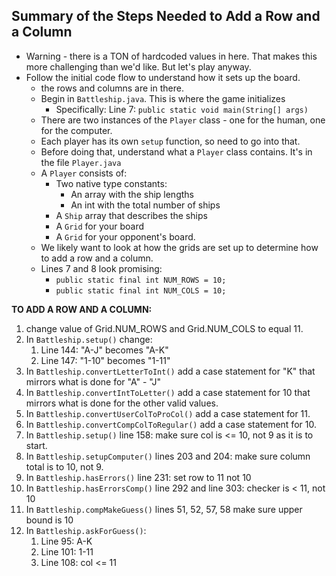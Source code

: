 Summary of the Steps Needed to Add a Row and a Column
-----------------------------------------------------

* Warning - there is a TON of hardcoded values in here. That makes this more challenging than we'd like. But let's play anyway.
* Follow the initial code flow to understand how it sets up the board.
   * the rows and columns are in there.
   * Begin in `Battleship.java`. This is where the game initializes
     * Specifically: Line 7: `public static void main(String[] args)`
   * There are two instances of the `Player` class - one for the human, one for the computer.
   * Each player has its own `setup` function, so need to go into that.
   * Before doing that, understand what a `Player` class contains. It's in the file `Player.java`
   * A `Player` consists of:
     * Two native type constants:
       * An array with the ship lengths
       * An int with the total number of ships
     * A `Ship` array that describes the ships
     * A `Grid` for your board
     * A `Grid` for your opponent's board.
   * We likely want to look at how the grids are set up to determine how to add a row and a column.
   * Lines 7 and 8 look promising:
     * ```public static final int NUM_ROWS = 10;```
     * ```public static final int NUM_COLS = 10;```

**TO ADD A ROW AND A COLUMN:**
1. change value of Grid.NUM_ROWS and Grid.NUM_COLS to equal 11.
2. In `Battleship.setup()` change:
   1. Line 144: "A-J" becomes "A-K"
   2. Line 147: "1-10" becomes "1-11"
3. In `Battleship.convertLetterToInt()` add a case statement for "K" that mirrors what is done for "A" - "J"
4. In `Battleship.convertIntToLetter()` add a case statement for 10 that mirrors what is done for the other valid values.
5. In `Battleship.convertUserColToProCol()` add a case statement for 11.
6. In `Battleship.convertCompColToRegular()` add a case statement for 10.
7. In `Battleship.setup()` line 158: make sure col is <= 10, not 9 as it is to start.
8. In `Battleship.setupComputer()` lines 203 and 204: make sure column total is to 10, not 9.
9. In `Battleship.hasErrors()` line 231: set row to 11 not 10
10. In `Battleship.hasErrorsComp()` line 292 and line 303: checker is < 11, not 10
11. In `Battleship.compMakeGuess()` lines 51, 52, 57, 58 make sure upper bound is 10
12. In `Battleship.askForGuess()`:
    1.  Line 95: A-K
    2.  Line 101: 1-11
    3.  Line 108: col <= 11